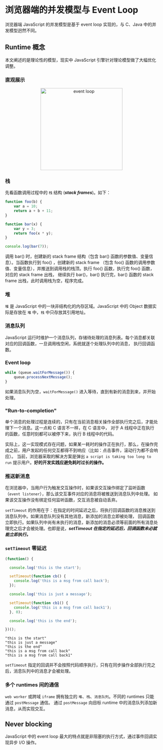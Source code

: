 # 浏览器端的并发模型与 Event Loop

浏览器端 JavaScript 的并发模型是基于 event loop 实现的，与 C、Java 中的并发模型迥然不同。


## Runtime 概念

本文阐述的是理论性的模型，现实中 JavaScript 引擎针对理论模型做了大幅优化调整。


### 直观展示

<div  align="center">    
    <img src="https://mdn.mozillademos.org/files/4617/default.svg" width="270" height="270" alt="event loop" align=center />
</div>


### 栈

先看函数调用过程中的 `栈` 结构 (**_stack frames_**)。如下：

```js
function foo(b) {
    var a = 10;
    return a + b + 11;
}

function bar(x) {
    var y = 3;
    return foo(x * y);
}

console.log(bar(7));
```

调用 bar() 时，创建新的 stack frame 结构（包含 bar() 函数的参数值、变量信息）。当函数执行到 foo() ，创建新的 stack frame
（包含 foo() 函数的调用参数值、变量信息），并推送到调用栈的栈顶。执行 foo() 函数，执行完 foo() 函数，对应的 stack frame 出栈，
继续执行 bar()，bar() 执行完，bar() 函数的 stack frame 出栈，此时调用栈为空，程序完成。


### 堆

`堆` 是 JavaScript 中的一块非结构化的内存区域。JavaScript 中的 Object 数据实际是存放在 `堆` 中，`栈` 中只存放其引用地址。


### 消息队列

JavaScript 运行时维护一个消息队列，存储待处理的消息列表。每个消息都关联对应的回调函数，一旦调用栈空闲，系统就逐个处理队列中的消息，
执行回调函数。


### Event loop

```js
while (queue.waitForMessage()) {
    queue.processNextMessage();
}
```

如果消息队列为空，`waitForMessage()` 进入等待，直到有新的消息到来，并开始处理。


### "Run-to-completion"

单个消息的处理过程是连续的，只有在当前消息相关操作全部执行完之后，才能处理下一个消息。这一点和 C 语言不一样，在 C 语言中，
对于 A 线程中正在执行的函数，任意时刻都可以被停下来，执行 B 线程中的代码。

实际上，这一实现模式存在问题，如果某一耗时的操作正在执行，那么，在操作完成之前，用户发起的任何交互都得不到响应（比如：点击事件，滚动行为都不会响应）。
当前，浏览器采取的解决方案是弹出 `a script is taking too long to run` 提示用户。**好的开发实践应避免耗时过长的操作。**


### 推送新消息

在浏览器中，当用户行为触发交互操作时，如果该交互操作绑定了监听函数（`event listener`），那么该交互事件对应的消息将被推送到消息队列中处理。
如果该交互操作没有绑定任何监听函数，交互消息被自动丢弃。

`setTimeout` 的作用在于：在指定的时间延迟之后，将执行回调函数的消息推送到消息队列中。如果消息队列没有其他消息，新添加的消息立即被处理，
回调函数立即执行。如果队列中尚有未执行的消息，新添加的消息必须等前面的所有消息处理完之后才会被处理。也即是说，**_setTimeout
在指定的延迟后，回调函数未必就能立即执行。_**


### `setTimeout` 零延迟

```js
(function() {

  console.log('this is the start');

  setTimeout(function cb() {
    console.log('this is a msg from call back');
  });

  console.log('this is just a message');

  setTimeout(function cb1() {
    console.log('this is a msg from call back1');
  }, 0);

  console.log('this is the end');

})();
```

```
"this is the start"
"this is just a message"
"this is the end"
"this is a msg from call back"
"this is a msg from call back1"
```

`setTimeout` 指定的回调并不会按照代码顺序执行，只有在同步操作全部执行完之后，消息队列中的消息才会被处理。


### 多个 runtimes 间的通信

`web worker` 或跨域 `iframe` 拥有独立的 `堆`、`栈`、`消息队列`。不同的 runtimes 只能通过 `postMessage` 通信。
通过 `postMessage` 向目标 runtime 中的消息队列添加新消息，从而实现交互。


## Never blocking

JavaScript 中的 event loop 最大的特点就是非阻塞的执行方式，通过事件回调实现异步 I/O 操作。

